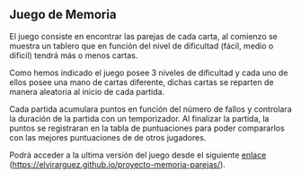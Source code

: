 ## Juego de Memoria

El juego consiste en encontrar las parejas de cada carta, al comienzo se muestra un tablero que en función del nivel de dificultad (fácil, medio o dificil) tendrá más o menos cartas.

Como hemos indicado el juego posee 3 niveles de dificultad y cada uno de ellos posee una mano de cartas diferente, dichas cartas se reparten de manera aleatoria al inicio de cada partida.

Cada partida acumulara puntos en función del número de fallos y controlara la duración de la partida con un temporizador. Al finalizar la partida, la puntos se registraran en la tabla de puntuaciones para poder compararlos con las mejores puntuaciones de de otros jugadores.

Podrá acceder a la ultima versión del juego desde el siguiente [enlace](https://elvirarguez.github.io/proyecto-memoria-parejas/) (<https://elvirarguez.github.io/proyecto-memoria-parejas/>).